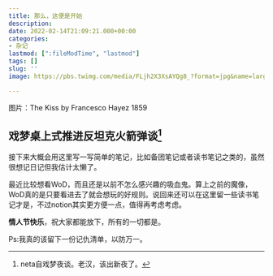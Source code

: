 ```yaml
---
title: 那么，这便是开始
description: 
date: 2022-02-14T21:09:21.000+00:00
categories:
- 杂记
lastmod: [":fileModTime", "lastmod"]
tags: []
slug: ''
image: https://pbs.twimg.com/media/FLjh2X3XsAYQg8_?format=jpg&name=large

---
```

图片：The Kiss by Francesco Hayez 1859
## 戏梦桌上式推进反坦克火箭弹谈[^1]
接下来大概会用这里写一写简单的笔记，比如备团笔记或者读书笔记之类的，虽然很想记日记但我估计太懒了。

最近比较想看WoD，而且还是以前不怎么感兴趣的吸血鬼。算上之前的魔像，WoD真的是只要看进去了就会想玩的好规则。说回来还可以在这里留一些读书笔记才是，不过notion其实更方便一点，值得再考虑考虑。

**情人节快乐**，祝大家都能放下，所有的一切都是。

Ps:我真的该留下一份记仇清单，以防万一。
[^1]:neta自戏梦夜谈。老汉，该出新夜了。